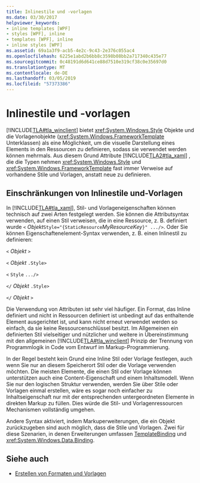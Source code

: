 ```yaml
---
title: Inlinestile und -vorlagen
ms.date: 03/30/2017
helpviewer_keywords:
- inline templates [WPF]
- styles [WPF], inline
- templates [WPF], inline
- inline styles [WPF]
ms.assetid: 69a1a3f9-acb5-4e2c-9c43-2e376c055ac4
ms.openlocfilehash: 6225e1abd2b6bb8c3598b08bb2a717340c435e77
ms.sourcegitcommit: 0c48191d6d641ce88d7510e319cf38c0e35697d0
ms.translationtype: MT
ms.contentlocale: de-DE
ms.lasthandoff: 03/05/2019
ms.locfileid: "57373386"
---
```

# <a name="inline-styles-and-templates"></a>Inlinestile und -vorlagen
[!INCLUDE[TLA#tla_winclient](../../../../includes/tlasharptla-winclient-md.md)] bietet <xref:System.Windows.Style> Objekte und die Vorlagenobjekte (<xref:System.Windows.FrameworkTemplate> Unterklassen) als eine Möglichkeit, um die visuelle Darstellung eines Elements in den Ressourcen zu definieren, sodass sie verwendet werden können mehrmals. Aus diesem Grund Attribute [!INCLUDE[TLA2#tla_xaml](../../../../includes/tla2sharptla-xaml-md.md)] , die die Typen nehmen <xref:System.Windows.Style> und <xref:System.Windows.FrameworkTemplate> fast immer Verweise auf vorhandene Stile und Vorlagen, anstatt neue zu definieren.  
  
## <a name="limitations-of-inline-styles-and-templates"></a>Einschränkungen von Inlinestile und-Vorlagen  
 In [!INCLUDE[TLA#tla_xaml](../../../../includes/tlasharptla-xaml-md.md)], Stil- und Vorlageneigenschaften können technisch auf zwei Arten festgelegt werden. Sie können die Attributsyntax verwenden, auf einen Stil verweisen, die in eine Ressource, z. B. definiert wurde `<` *Objekt*`Style="{StaticResource`*MyResourceKey*`}" .../>`. Oder Sie können Eigenschaftenelement-Syntax verwenden, z. B. einen Inlinestil zu definieren:  
  
 `<` *Objekt* `>`  
  
 `<` *Objekt* `.Style>`  
  
 `<` `Style`  `.../>`  
  
 `</` *Objekt* `.Style>`  
  
 `</` *Objekt* `>`  
  
 Die Verwendung von Attributen ist sehr viel häufiger. Ein Format, das Inline definiert und nicht in Ressourcen definiert ist unbedingt auf das enthaltende Element ausgerichtet ist, und kann nicht erneut verwendet werden so einfach, da sie keine Ressourcenschlüssel besitzt. Im Allgemeinen ein definierten Stil vielseitiger und nützlicher und weitere in Übereinstimmung mit den allgemeinen [!INCLUDE[TLA#tla_winclient](../../../../includes/tlasharptla-winclient-md.md)] Prinzip der Trennung von Programmlogik in Code vom Entwurf im Markup-Programmierung.  
  
 In der Regel besteht kein Grund eine Inline Stil oder Vorlage festlegen, auch wenn Sie nur an diesem Speicherort Stil oder die Vorlage verwenden möchten. Die meisten Elemente, die einen Stil oder Vorlage können unterstützen auch eine Content-Eigenschaft und einem Inhaltsmodell. Wenn Sie nur den logischen Struktur verwenden, werden Sie über Stile oder Vorlagen einmal erstellen, wäre es sogar noch einfacher zu Inhaltseigenschaft nur mit der entsprechenden untergeordneten Elemente in direkten Markup zu füllen. Dies würde die Stil- und Vorlagenressourcen Mechanismen vollständig umgehen.  
  
 Andere Syntax aktiviert, indem Markuperweiterungen, die ein Objekt zurückzugeben sind auch möglich, dass die Stile und Vorlagen. Zwei für diese Szenarien, in denen Erweiterungen umfassen [TemplateBinding](templatebinding-markup-extension.md) und <xref:System.Windows.Data.Binding>.  
  
## <a name="see-also"></a>Siehe auch
- [Erstellen von Formaten und Vorlagen](../controls/styling-and-templating.md)
